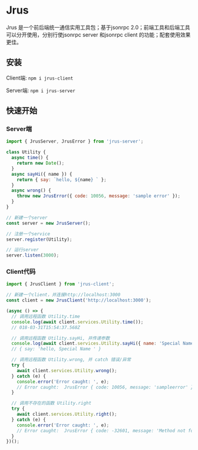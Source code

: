 # Jrus

Jrus 是一个前后端统一通信实用工具包；基于jsonrpc 2.0；前端工具和后端工具可以分开使用，分别行使jsonrpc server 和jsonrpc client 的功能；配套使用效果更佳。

## 安装

Client端: `npm i jrus-client`

Server端: `npm i jrus-server`

## 快速开始

### Server端

```javascript
import { JrusServer, JrusError } from 'jrus-server';

class Utility {
  async time() {
    return new Date();
  }
  async sayHi({ name }) {
    return { say: `hello, ${name} ` };
  }
  async wrong() {
    throw new JrusError({ code: 10056, message: 'sample error' });
  }
}

// 新建一个server
const server = new JrusServer();

// 注册一个service
server.register(Utility);

// 运行server
server.listen(3000);

```

### Client代码

```javascript
import { JrusClient } from 'jrus-client';

// 新建一个client，并连接http://localhost:3000
const client = new JrusClient('http://localhost:3000');

(async () => {
  // 调用远程函数 Utility.time
  console.log(await client.services.Utility.time());
  // 018-03-31T15:54:37.568Z

  // 调用远程函数 Utility.sayHi, 并传递参数
  console.log(await client.services.Utility.sayHi({ name: 'Special Name' }));
  // { say: 'hello, Special Name ' }

  // 调用远程函数 Utility.wrong, 并 catch 错误/异常
  try {
    await client.services.Utility.wrong();
  } catch (e) {
    console.error('Error caught: ', e);
    // Error caught:  JrusError { code: 10056, message: 'sampleerror' }
  }

  // 调用不存在的函数 Utility.right
  try {
    await client.services.Utility.right();
  } catch (e) {
    console.error('Error caught: ', e);
    // Error caught:  JrusError { code: -32601, message: 'Method not found' }
  }
})();
```